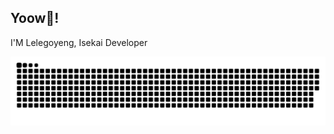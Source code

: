 <h2 align="left">Yoow👋!</h2>

<div>I'M Lelegoyeng, Isekai Developer </div>
<p align = "center">
	<img src = "https://github.com/Lelegoyeng/Lelegoyeng/blob/main/github-contribution-grid-snake.svg?" alt = "Snake Game"/>
	
</p>
